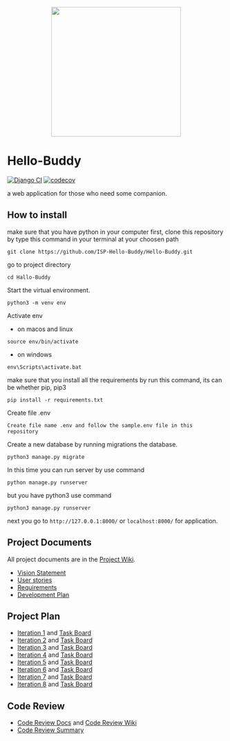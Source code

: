 <p align="center"><img src='https://user-images.githubusercontent.com/92836354/204365674-a3b8e4c0-39a0-46d3-a4c3-9cf105bd6f2a.png' width=300></p>


# Hello-Buddy
[![Django CI](https://github.com/ISP-Hello-Buddy/Hello-Buddy/actions/workflows/django.yml/badge.svg)](https://github.com/ISP-Hello-Buddy/Hello-Buddy/actions/workflows/django.yml) [![codecov](https://codecov.io/gh/ISP-Hello-Buddy/Hello-Buddy/branch/main/graph/badge.svg?token=CKHG7U406C)](https://codecov.io/gh/ISP-Hello-Buddy/Hello-Buddy)

a web application for those who need some companion.

## How to install 
make sure that you have python in your computer
first, clone this repository by type this command in your terminal at your choosen path
```
git clone https://github.com/ISP-Hello-Buddy/Hello-Buddy.git
```
go to project directory
```
cd Hallo-Buddy
```

Start the virtual environment.
``` 
python3 -m venv env
```

Activate env
- on macos and linux
```
source env/bin/activate 
```
- on windows
```
env\Scripts\activate.bat
```

make sure that you install all the requirements by run this command, its can be whether pip, pip3
```
pip install -r requirements.txt
```

Create file .env
``` 
Create file name .env and follow the sample.env file in this repository 
```

Create a new database by running migrations the database.
```
python3 manage.py migrate
```
In this time you can run server by use command 
```
python manage.py runserver
```
but you have python3 use command
```
python3 manage.py runserver
```
next you go to `http://127.0.0.1:8000/` or `localhost:8000/` for application.

## Project Documents

All project documents are in the [Project Wiki](../../wiki/Home).

- [Vision Statement](../../wiki/Vision%20Statement)
- [User stories](../../wiki/User%20stories)
- [Requirements](../../wiki/Requirements)
- [Development Plan](../../wiki/Development%20Plan)

## Project Plan
- [Iteration 1](../../wiki/Iteration%201) and [Task Board](https://github.com/orgs/ISP-Hello-Buddy/projects/1/views/5)
- [Iteration 2](../../wiki/Iteration%202) and [Task Board](https://github.com/orgs/ISP-Hello-Buddy/projects/1/views/6)
- [Iteration 3](../../wiki/Iteration%203) and [Task Board](https://github.com/orgs/ISP-Hello-Buddy/projects/1/views/7)
- [Iteration 4](../../wiki/Iteration%204) and [Task Board](https://github.com/orgs/ISP-Hello-Buddy/projects/1/views/8)
- [Iteration 5](../../wiki/Iteration%205) and [Task Board](https://github.com/orgs/ISP-Hello-Buddy/projects/1/views/9)
- [Iteration 6](../../wiki/Iteration%206) and [Task Board](https://github.com/orgs/ISP-Hello-Buddy/projects/1/views/10)
- [Iteration 7](../../wiki/Iteration%207) and [Task Board](https://github.com/orgs/ISP-Hello-Buddy/projects/1/views/11)
- [Iteration 8](../../wiki/Iteration%208) and [Task Board](https://github.com/orgs/ISP-Hello-Buddy/projects/1/views/12)

## Code Review
- [Code Review Docs](https://docs.google.com/document/d/1RFhCYMuJuZ3QQoBI4gucfbdxvh8CyPY8-IAQZVW8HFE/edit#) and [Code Review Wiki](../../wiki/Code%20Review)
- [Code Review Summary](https://docs.google.com/document/d/1nu7uUv_mmL0KtEfbb8aDok8sVXAqvJvsyUHIno5fWPY/edit)

